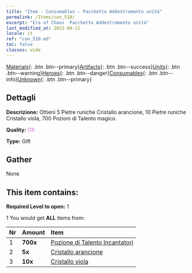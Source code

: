 ```yaml
---
title: "Item - Consumables - Pacchetto Addestramento unità"
permalink: /Items/con_510/
excerpt: "Era of Chaos  Pacchetto Addestramento unità"
last_modified_at: 2021-04-21
locale: it
ref: "con_510.md"
toc: false
classes: wide
---
```

 [Materials](/it/Items/){: .btn .btn--primary}[Artifacts](/it/Items/Artifacts/){: .btn .btn--success}[Units](/it/Items/Units/){: .btn .btn--warning}[Heroes](/it/Items/Heroes/){: .btn .btn--danger}[Consumables](/it/Items/Consumables/){: .btn .btn--info}[Unknown](/it/Items/Unknown/){: .btn .btn--primary}

## Dettagli
 **Descrizione:** Ottieni 5 Pietre runiche Cristallo arancione, 10 Pietre runiche Cristallo viola, 700 Pozioni di Talento magico.

 **Quality:** <span style="color: #DA70D6">OK</span>

 **Type:** Gift

## Gather

  None

## This item contains:

 **Required Level to open:** 1

 1 You would get **ALL** items  from:

  | Nr | Amount |     Item    |
  |:---|:-------|:------------|
  | 1 |  **700x** | [Pozione di Talento Incantatori](/it/Items/con_790/) |  | 
  | 2 |  **5x** | [Cristallo arancione](/it/Items/con_730/) |  | 
  | 3 |  **10x** | [Cristallo viola](/it/Items/con_720/) |  | 
